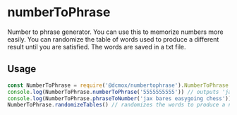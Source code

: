 # numberToPhrase
Number to phrase generator. You can use this to memorize numbers more easily. You can randomize the table of words used to produce a different result until you are satisfied. The words are saved in a txt file.

## Usage
```javascript
const NumberToPhrase = require('@dcmox/numbertophrase').NumberToPhrase
console.log(NumberToPhrase.numberToPhrase('5555555555')) // outputs 'jax bares easygoing chess'
console.log(NumberToPhrase.phraseToNumber('jax bares easygoing chess')) // outputs 5555555555
NumberToPhrase.randomizeTables() // randomizes the words to produce a new result
```
